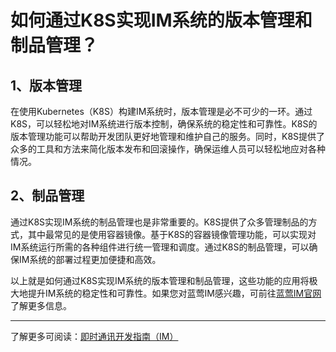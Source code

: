 # 如何通过K8S实现IM系统的版本管理和制品管理？

## 1、版本管理

在使用Kubernetes（K8S）构建IM系统时，版本管理是必不可少的一环。通过K8S，可以轻松地对IM系统进行版本控制，确保系统的稳定性和可靠性。K8S的版本管理功能可以帮助开发团队更好地管理和维护自己的服务。同时，K8S提供了众多的工具和方法来简化版本发布和回滚操作，确保运维人员可以轻松地应对各种情况。

## 2、制品管理

通过K8S实现IM系统的制品管理也是非常重要的。K8S提供了众多管理制品的方式，其中最常见的是使用容器镜像。基于K8S的容器镜像管理功能，可以实现对IM系统运行所需的各种组件进行统一管理和调度。通过K8S的制品管理，可以确保IM系统的部署过程更加便捷和高效。

以上就是如何通过K8S实现IM系统的版本管理和制品管理，这些功能的应用将极大地提升IM系统的稳定性和可靠性。如果您对蓝莺IM感兴趣，可前往[蓝莺IM官网](https://www.lanyingim.com)了解更多信息。

---
了解更多可阅读：[即时通讯开发指南（IM）](https://lanying.link/doc/41-17-17 "即时通讯开发指南（IM）")